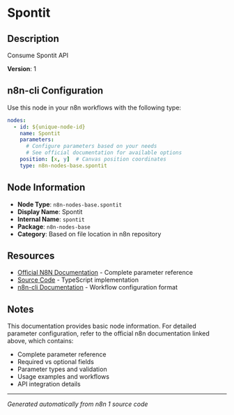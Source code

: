 # Spontit

## Description

Consume Spontit API

**Version**: 1

## n8n-cli Configuration

Use this node in your n8n workflows with the following type:

```yaml
nodes:
  - id: ${unique-node-id}
    name: Spontit
    parameters:
      # Configure parameters based on your needs
      # See official documentation for available options
    position: [x, y]  # Canvas position coordinates
    type: n8n-nodes-base.spontit
```

## Node Information

- **Node Type**: `n8n-nodes-base.spontit`
- **Display Name**: Spontit
- **Internal Name**: `spontit`
- **Package**: `n8n-nodes-base`
- **Category**: Based on file location in n8n repository

## Resources

- [Official N8N Documentation](https://docs.n8n.io/integrations/builtin/app-nodes/n8n-nodes-base.spontit/) - Complete parameter reference
- [Source Code](https://github.com/n8n-io/n8n/blob/master/packages/nodes-base/nodes/Spontit/Spontit.node.ts) - TypeScript implementation
- [n8n-cli Documentation](https://github.com/edenreich/n8n-cli) - Workflow configuration format

## Notes

This documentation provides basic node information. For detailed parameter configuration, 
refer to the official n8n documentation linked above, which contains:

- Complete parameter reference
- Required vs optional fields
- Parameter types and validation
- Usage examples and workflows
- API integration details

---
*Generated automatically from n8n 1 source code*
